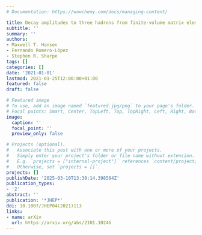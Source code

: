 ```yaml
---
# Documentation: https://wowchemy.com/docs/managing-content/

title: Decay amplitudes to three hadrons from finite-volume matrix elements
subtitle: ''
summary: ''
authors:
- Maxwell T. Hansen
- Fernando Romero-López
- Stephen R. Sharpe
tags: []
categories: []
date: '2021-01-01'
lastmod: 2021-01-25T12:00:00+01:00
featured: false
draft: false

# Featured image
# To use, add an image named `featured.jpg/png` to your page's folder.
# Focal points: Smart, Center, TopLeft, Top, TopRight, Left, Right, BottomLeft, Bottom, BottomRight.
image:
  caption: ''
  focal_point: ''
  preview_only: false

# Projects (optional).
#   Associate this post with one or more of your projects.
#   Simply enter your project's folder or file name without extension.
#   E.g. `projects = ["internal-project"]` references `content/project/deep-learning/index.md`.
#   Otherwise, set `projects = []`.
projects: []
publishDate: '2025-03-10T13:30:14.398504Z'
publication_types:
- '2'
abstract: ''
publication: '*JHEP*'
doi: 10.1007/JHEP04(2021)113
links:
- name: arXiv
  url: https://arxiv.org/abs/2101.10246
---
```

